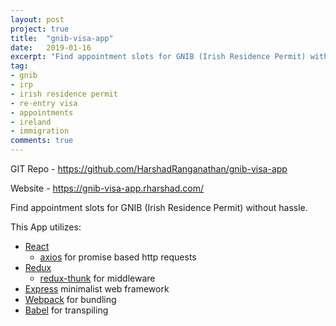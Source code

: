 ```yaml
---
layout: post
project: true
title:  "gnib-visa-app"
date:   2019-01-16
excerpt: "Find appointment slots for GNIB (Irish Residence Permit) without hassle."
tag:
- gnib 
- irp
- irish residence permit
- re-entry visa
- appointments
- ireland
- immigration
comments: true
---
```


GIT Repo - <a href="https://github.com/HarshadRanganathan/gnib-visa-app">https://github.com/HarshadRanganathan/gnib-visa-app</a>

Website - <a href="https://gnib-visa-app.rharshad.com/">https://gnib-visa-app.rharshad.com/</a>

Find appointment slots for GNIB (Irish Residence Permit) without hassle.

This App utilizes:
- [React](https://reactjs.org/)
    - [axios](https://www.npmjs.com/package/axios) for promise based http requests
- [Redux](https://redux.js.org/)
    - [redux-thunk](https://www.npmjs.com/package/redux-thunk) for middleware
- [Express](https://www.npmjs.com/package/express) minimalist web framework
- [Webpack](https://webpack.github.io/) for bundling
- [Babel](https://babeljs.io/) for transpiling